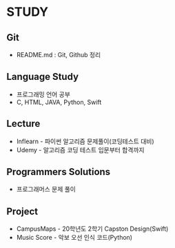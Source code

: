 # STUDY

## Git
* README.md : Git, Github 정리

## Language Study
* 프로그래밍 언어 공부
* C, HTML, JAVA, Python, Swift

## Lecture
* Inflearn - 파이썬 알고리즘 문제풀이(코딩테스트 대비)
* Udemy - 알고리즘 코딩 테스트 입문부터 합격까지

## Programmers Solutions
* 프로그래머스 문제 풀이

## Project
* CampusMaps - 20학년도 2학기 Capston Design(Swift)
* Music Score - 악보 오선 인식 코드(Python)

<!--
* C - 학교 수업 코드 정리
* CampusMaps - 20학년도 2학기 Capstone Design(Swift)
* HTML - HTML 언어 공부
* JAVA - Programmers, Baekjoon & 학교 수업 코드 정리
* Python - Python 언어 공부 & COVID-19 데이터 분석
* music_score - 악보 오선 인식 코드(Python)

+ 위의 설명 외의 코드 - 관심 분야 찾아 틈틈히 공부한 흔적임(...ing)
-->